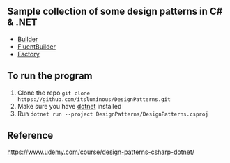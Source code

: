 ## Sample collection of some design patterns in C# & .NET
- [Builder](DesignPatterns/Builder.cs)
- [FluentBuilder](DesignPatterns/FluentBuilder.cs)
- [Factory](DesignPatterns/Factory.cs)

## To run the program
1. Clone the repo ``git clone https://github.com/itsluminous/DesignPatterns.git``
2. Make sure you have [dotnet](https://dotnet.microsoft.com/en-us/download) installed 
3. Run ``dotnet run --project DesignPatterns/DesignPatterns.csproj``

## Reference
https://www.udemy.com/course/design-patterns-csharp-dotnet/